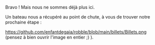 Bravo ! Mais nous ne sommes déjà plus ici.

Un bateau nous a récupéré au point de chute, à vous de trouver notre prochaine étape : 

https://github.com/enfantdegaia/robble/blob/main/billets/Billets.png (pensez à bien ouvrir l'image en entier ;) ).
